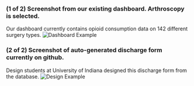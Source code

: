 
### (1 of 2) Screenshot from our existing dashboard. Arthroscopy is selected.
Our dashboard currently contains opioid consumption data on 142 different surgery types.
![Dashboard Example](https://alonmd.github.io/arthroscopy.png)



### (2 of 2) Screenshot of auto-generated discharge form currently on github.
Design students at University of Indiana designed this discharge form from the database.
![Design Example](https://alonmd.github.io/discharge.png)
